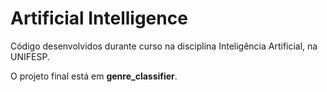 # Artificial Intelligence

Código desenvolvidos durante curso na disciplina Inteligência Artificial, na UNIFESP.

O projeto final está em **genre_classifier**.
